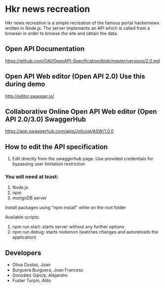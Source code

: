 # Hkr news recreation
Hkr news recreation is a simple recreation of the famous portal hackernews written in Node.js. The server implements an API which is called from a browser in order to browse the site and obtain the data.

## Open API Documentation
https://github.com/OAI/OpenAPI-Specification/blob/master/versions/2.0.md

## Open API Web editor (Open API 2.0) Use this during demo
http://editor.swagger.io/

## Collaborative Online Open API Web editor (Open API 2.0/3.0) SwaggerHub
https://app.swaggerhub.com/apis/Jolicost/ASW/1.0.0

## How to edit the API specification
1. Edit directly from the swaggerhub page. Use provided credentials for bypassing user limitation restriction

### You will need at least:

1. Node.js
1. npm
1. mongoDB server

Install packages using "npm install" while on the root folder

Available scripts:
1. npm run start: starts server without any further options
1. npm run debug: starts nodemon (watches changes and autoreloads the application)

## Developers

* Oliva Costas, Joan
* Burguera Burguera, Joan Francesc
* González García, Alejandro
* Fuster Turpin, Aldo



